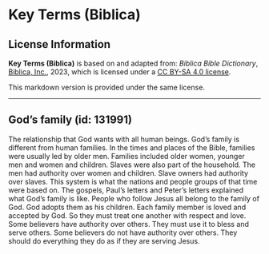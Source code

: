 # Key Terms (Biblica)

## License Information

**Key Terms (Biblica)** is based on and adapted from: _Biblica Bible Dictionary_, [Biblica, Inc.](https://www.biblica.com/), 2023, which is licensed under a [CC BY-SA 4.0 license](https://creativecommons.org/licenses/by-sa/4.0/legalcode.en).

This markdown version is provided under the same license.



--------------------------------

## God’s family (id: 131991)

The relationship that God wants with all human beings. God’s family is different from human families. In the times and places of the Bible, families were usually led by older men. Families included older women, younger men and women and children. Slaves were also part of the household. The men had authority over women and children. Slave owners had authority over slaves. This system is what the nations and people groups of that time were based on. The gospels, Paul’s letters and Peter’s letters explained what God’s family is like. People who follow Jesus all belong to the family of God. God adopts them as his children. Each family member is loved and accepted by God. So they must treat one another with respect and love. Some believers have authority over others. They must use it to bless and serve others. Some believers do not have authority over others. They should do everything they do as if they are serving Jesus.


